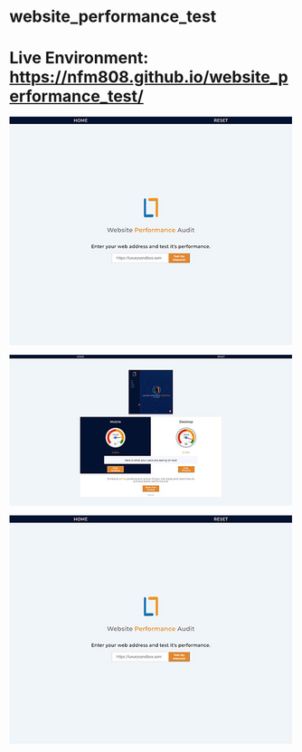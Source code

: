 # website_performance_test

# Live Environment: https://nfm808.github.io/website_performance_test/

![Screenshot of landing page](assets/img/landing.jpg?raw=true "Landing Page")

![Screenshot of results page](assets/img/results.jpg?raw=true "Results Page")

![Screenshot of contact page](assets/img/landing.jpg?raw=true "Contact Page")